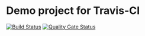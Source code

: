 # Demo project for Travis-CI 
[![Build Status](https://travis-ci.org/uN1ck/default-server.svg?branch=master)](https://travis-ci.org/uN1ck/default-server) [![Quality Gate Status](https://sonarcloud.io/api/project_badges/measure?project=un1cq&metric=alert_status)](https://sonarcloud.io/dashboard?id=un1cq)
